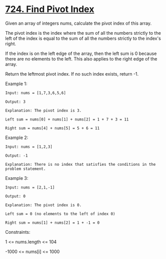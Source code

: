 # [724. Find Pivot Index](https://leetcode.com/problems/find-pivot-index/)

Given an array of integers nums, calculate the pivot index of this array.

The pivot index is the index where the sum of all the numbers strictly to the left of the index is equal to the sum of all the numbers strictly to the index's right.

If the index is on the left edge of the array, then the left sum is 0 because there are no elements to the left. This also applies to the right edge of the array.

Return the leftmost pivot index. If no such index exists, return -1.

Example 1:
````text
Input: nums = [1,7,3,6,5,6]

Output: 3

Explanation: The pivot index is 3.

Left sum = nums[0] + nums[1] + nums[2] = 1 + 7 + 3 = 11

Right sum = nums[4] + nums[5] = 5 + 6 = 11
````
Example 2:
````text
Input: nums = [1,2,3]

Output: -1

Explanation: There is no index that satisfies the conditions in the problem statement.
````
Example 3:
````text
Input: nums = [2,1,-1]

Output: 0

Explanation: The pivot index is 0.

Left sum = 0 (no elements to the left of index 0)

Right sum = nums[1] + nums[2] = 1 + -1 = 0
````
Constraints:

1 <= nums.length <= 104

-1000 <= nums[i] <= 1000